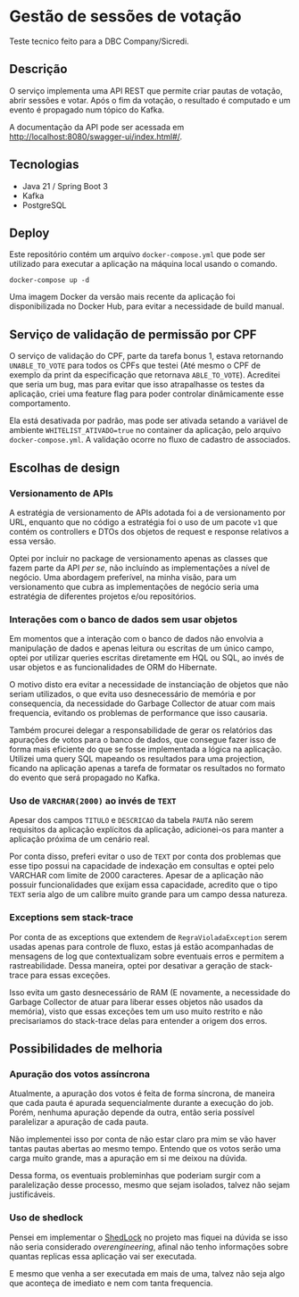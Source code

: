# Gestão de sessões de votação
Teste tecnico feito para a DBC Company/Sicredi.

## Descrição
O serviço implementa uma API REST que permite criar pautas de
votação, abrir sessões e votar. Após o fim da votação, o resultado
é computado e um evento é propagado num tópico do Kafka.

A documentação da API pode ser acessada em [http://localhost:8080/swagger-ui/index.html#/](http://localhost:8080/swagger-ui/index.html#/).

## Tecnologias
- Java 21 / Spring Boot 3
- Kafka
- PostgreSQL

## Deploy
Este repositório contém um arquivo `docker-compose.yml` que pode ser utilizado 
para executar a aplicação na máquina local usando o comando.

```shell
docker-compose up -d
```

Uma imagem Docker da versão mais recente da aplicação foi disponibilizada no Docker Hub,
para evitar a necessidade de build manual.

## Serviço de validação de permissão por CPF
O serviço de validação do CPF, parte da tarefa bonus 1, estava retornando
`UNABLE_TO_VOTE` para todos os CPFs que testei (Até mesmo o CPF de exemplo
da print da especificação que retornava `ABLE_TO_VOTE`). Acreditei que 
seria um bug, mas para evitar que isso atrapalhasse os testes da aplicação, 
criei uma feature flag para poder controlar dinâmicamente esse comportamento.

Ela está desativada por padrão, mas pode ser ativada setando a variável
de ambiente `WHITELIST_ATIVADO=true` no container da aplicação, pelo
arquivo `docker-compose.yml`. A validação ocorre no fluxo de cadastro
de associados.

## Escolhas de design
### Versionamento de APIs
A estratégia de versionamento de APIs adotada foi a de versionamento por URL,
enquanto que no código a estratégia foi o uso de um pacote `v1` que contém
os controllers e DTOs dos objetos de request e response relativos a essa versão.

Optei por incluir no package de versionamento apenas as classes que fazem
parte da API _per se_, não incluíndo as implementações a nível de negócio.
Uma abordagem preferível, na minha visão, para um versionamento que cubra
as implementações de negócio seria uma estratégia de diferentes projetos 
e/ou repositórios.

### Interações com o banco de dados sem usar objetos
Em momentos que a interação com o banco de dados não envolvia a manipulação
de dados e apenas leitura ou escritas de um único campo, optei por utilizar 
queries escritas diretamente em HQL ou SQL, ao invés de usar objetos 
e as funcionalidades de ORM do Hibernate.

O motivo disto era evitar a necessidade de instanciação de objetos que não
seriam utilizados, o que evita uso desnecessário de memória e por consequencia,
da necessidade do Garbage Collector de atuar com mais frequencia, evitando
os problemas de performance que isso causaria.

Também procurei delegar a responsabilidade de gerar os relatórios das 
apurações de votos para o banco de dados, que consegue fazer isso de forma
mais eficiente do que se fosse implementada a lógica na aplicação. Utilizei
uma query SQL mapeando os resultados para uma projection, ficando na 
aplicação apenas a tarefa de formatar os resultados no formato do evento
que será propagado no Kafka.

### Uso de `VARCHAR(2000)` ao invés de `TEXT`
Apesar dos campos `TITULO` e `DESCRICAO` da tabela `PAUTA` não serem
requisitos da aplicação explícitos da aplicação, adicionei-os para
manter a aplicação próxima de um cenário real.

Por conta disso, preferi evitar o uso de `TEXT` por conta dos problemas 
que esse tipo possui na capacidade de indexação em consultas e optei pelo
VARCHAR com limite de 2000 caracteres. Apesar de a aplicação não possuir
funcionalidades que exijam essa capacidade, acredito que o tipo `TEXT` seria
algo de um calibre muito grande para um campo dessa natureza.

### Exceptions sem stack-trace
Por conta de as exceptions que extendem de `RegraVioladaException` serem 
usadas apenas para controle de fluxo, estas já estão acompanhadas
de mensagens de log que contextualizam sobre eventuais erros e
permitem a rastreabilidade. Dessa maneira, optei por desativar
a geração de stack-trace para essas exceções. 

Isso evita um gasto desnecessário de RAM (E novamente, a necessidade do 
Garbage Collector de atuar para liberar esses objetos não usados da memória), 
visto que essas exceções tem um uso muito restrito e não precisariamos do 
stack-trace delas para entender a origem dos erros.

## Possibilidades de melhoria
### Apuração dos votos assíncrona
Atualmente, a apuração dos votos é feita de forma síncrona, de maneira que
cada pauta é apurada sequencialmente durante a execução do job. Porém,
nenhuma apuração depende da outra, então seria possível paralelizar a 
apuração de cada pauta.

Não implementei isso por conta de não estar claro pra mim se vão haver tantas
pautas abertas ao mesmo tempo. Entendo que os votos serão uma carga muito grande,
mas a apuração em si me deixou na dúvida.

Dessa forma, os eventuais probleminhas que poderiam surgir com a paralelização
desse processo, mesmo que sejam isolados, talvez não sejam justificáveis.

### Uso de shedlock
Pensei em implementar o [ShedLock](https://github.com/lukas-krecan/ShedLock)
no projeto mas fiquei na dúvida se isso não
seria considerado _overengineering_, afinal não tenho informações sobre
quantas replicas essa aplicação vai ser executada. 

E mesmo que venha a ser executada em mais de uma, talvez não seja algo que 
aconteça de imediato e nem com tanta frequencia.